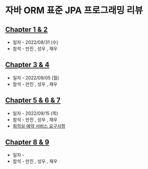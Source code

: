 
# 자바 ORM 표준 JPA 프로그래밍 리뷰
## [Chapter 1 & 2](https://github.com/mobile-note/JPA-Review/wiki/Chapter-1-&-2)
- 일자 - 2022/08/31 (수)
- 참석 - 만진 , 성우 , 재우
## [Chapter 3 & 4](https://github.com/mobile-note/JPA-Review/wiki/Chapter-3-&-4)
- 일자 - 2022/09/05 (월)
- 참석 - 만진 , 성우 , 재우
## [Chapter 5 & 6 & 7](https://github.com/mobile-note/JPA-Review/wiki/Chapter-5-&-6-&-7)
- 일자 - 2022/09/15 (목)
- 참석 - 만진 , 성우 , 재우
- [회의실 예약 서비스 요구사항](https://github.com/mobile-note/JPA-Review/wiki/%EC%9A%94%EA%B5%AC%EC%82%AC%ED%95%AD)
## [Chapter 8 & 9](https://github.com/mobile-note/JPA-Review/wiki/Chapter-8-&-9)
- 일자 - 
- 참석 - 만진 , 성우 , 재우
